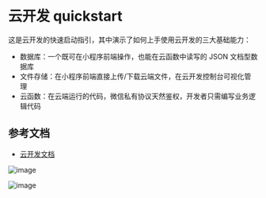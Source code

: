 # 云开发 quickstart

这是云开发的快速启动指引，其中演示了如何上手使用云开发的三大基础能力：

- 数据库：一个既可在小程序前端操作，也能在云函数中读写的 JSON 文档型数据库
- 文件存储：在小程序前端直接上传/下载云端文件，在云开发控制台可视化管理
- 云函数：在云端运行的代码，微信私有协议天然鉴权，开发者只需编写业务逻辑代码

## 参考文档

- [云开发文档](https://developers.weixin.qq.com/miniprogram/dev/wxcloud/basis/getting-started.html)

![image](https://user-images.githubusercontent.com/87290225/158806678-fbb8461c-33e1-4c0b-a5a8-bdca6b04514f.png)


![image](https://user-images.githubusercontent.com/87290225/158806709-1f871a45-0517-4376-b12e-0b97e21aa33a.png)

